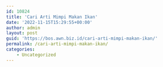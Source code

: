 ```yaml
---
id: 10824
title: 'Cari Arti Mimpi Makan Ikan'
date: '2022-11-15T15:29:55+00:00'
author: admin
layout: post
guid: 'https://bos.awn.biz.id/cari-arti-mimpi-makan-ikan/'
permalink: /cari-arti-mimpi-makan-ikan/
categories:
    - Uncategorized
---
```


